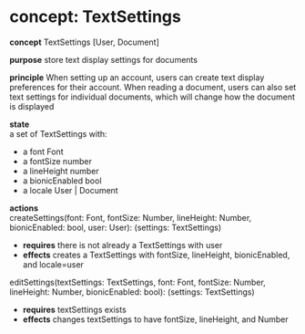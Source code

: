 # concept: TextSettings

**concept** TextSettings \[User, Document\]

**purpose** store text display settings for documents

**principle** When setting up an account, users can create text display preferences for their account. When reading a document, users can also set text settings for individual documents, which will change how the document is displayed 

**state**  
a set of TextSettings with:  
- a font Font
- a fontSize number  
- a lineHeight number  
- a bionicEnabled bool  
- a locale User | Document

**actions**  
createSettings(font: Font, fontSize: Number, lineHeight: Number, bionicEnabled: bool, user: User): (settings: TextSettings)  
- **requires** there is not already a TextSettings with user  
- **effects** creates a TextSettings with fontSize, lineHeight, bionicEnabled, and locale=user

editSettings(textSettings: TextSettings, font: Font, fontSize: Number, lineHeight: Number, bionicEnabled: bool): (settings: TextSettings)  
- **requires** textSettings exists  
- **effects** changes textSettings to have fontSize, lineHeight, and Number
